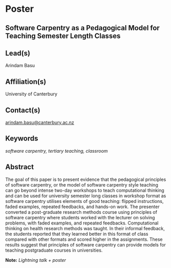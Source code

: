 # Poster

## **Software Carpentry as a Pedagogical Model for Teaching Semester Length Classes**

## Lead(s)
Arindam Basu

## Affiliation(s)
University of Canterbury

## Contact(s)
arindam.basu@canterbury.ac.nz

## Keywords
*software carpentry, tertiary teaching, classroom*

## Abstract
The goal of this paper is to present evidence that the pedagogical principles of software carpentry, or the model of software carpentry style teaching can go beyond intense two-day workshops to teach computational thinking and can be used for university semester long classes in workshop format as software carpentry utilises elements of good teaching: flipped instructions, faded examples, repeated feedbacks, and hands-on work. The presenter converted a post-graduate research methods course using principles of software carpentry where students worked with the lecturer on solving problems, with faded examples, and repeated feedbacks. Computational thinking on health research methods was taught. In their informal feedback, the students reported that they learned better in this format of class compared with other formats and scored higher in the assignments. These results suggest that principles of software carpentry can provide models for teaching postgraduate courses in universities.

**Note:** *Lightning talk + poster*